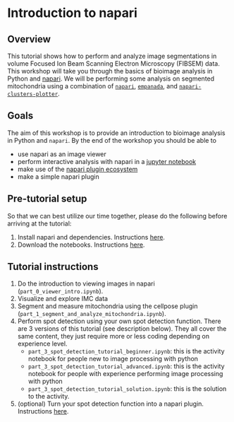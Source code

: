 # Introduction to napari

## Overview
This tutorial shows how to perform and analyze image segmentations in volume Focused Ion Beam Scanning Electron Microscopy (FIBSEM) data. This workshop will take you through the basics of bioimage analysis in Python and [napari](https://www.napari.org). We will be performing some analysis on segmented mitochondria using a combination of [`napari`](https://www.napari.org), [`empanada`](https://empanada.readthedocs.io/en/latest/empanada-napari.html), and [`napari-clusters-plotter`](https://github.com/BiAPoL/napari-clusters-plotter).


## Goals
The aim of this workshop is to provide an introduction to bioimage analysis in Python and `napari`. By the end of the workshop you should be able to
- use napari as an image viewer
- perform interactive analysis with napari in a [jupyter notebook](https://jupyter.org/)
- make use of the [napari plugin ecosystem](https://www.napari-hub.org/)
- make a simple napari plugin


## Pre-tutorial setup

So that we can best utilize our time together, please do the following before arriving at the tutorial:

1. Install napari and dependencies. Instructions [here](./napari_installation.md).
2. Download the notebooks. Instructions [here](./napari_notebook_setup.md).

## Tutorial instructions

1. Do the introduction to viewing images in napari (`part_0_viewer_intro.ipynb`).
2. Visualize and explore IMC data
3. Segment and measure mitochondria using the cellpose plugin (`part_1_segment_and_analyze_mitochondria.ipynb`).
4. Perform spot detection using your own spot detection function. There are 3 versions of this tutorial (see description below). They all cover the same content, they just require more or less coding depending on experience level.
    - `part_3_spot_detection_tutorial_beginner.ipynb`: this is the activity notebook for people new to image processing with python
    - `part_3_spot_detection_tutorial_advanced.ipynb`: this is the activity notebook for people with experience performing image processing with python
    - `part_3_spot_detection_tutorial_solution.ipynb`: this is the solution to the activity.
5. (optional) Turn your spot detection function into a napari plugin. Instructions [here](./make_a_simple_plugin.md).
